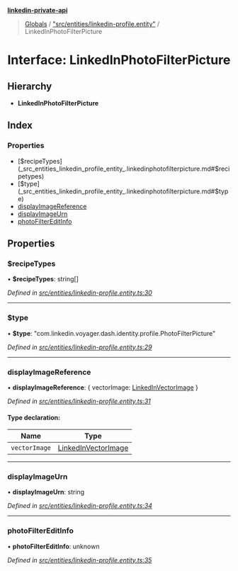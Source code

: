 **[linkedin-private-api](../README.md)**

> [Globals](../globals.md) / ["src/entities/linkedin-profile.entity"](../modules/_src_entities_linkedin_profile_entity_.md) / LinkedInPhotoFilterPicture

# Interface: LinkedInPhotoFilterPicture

## Hierarchy

- **LinkedInPhotoFilterPicture**

## Index

### Properties

- [$recipeTypes](_src_entities_linkedin_profile_entity_.linkedinphotofilterpicture.md#$recipetypes)
- [$type](_src_entities_linkedin_profile_entity_.linkedinphotofilterpicture.md#$type)
- [displayImageReference](_src_entities_linkedin_profile_entity_.linkedinphotofilterpicture.md#displayimagereference)
- [displayImageUrn](_src_entities_linkedin_profile_entity_.linkedinphotofilterpicture.md#displayimageurn)
- [photoFilterEditInfo](_src_entities_linkedin_profile_entity_.linkedinphotofilterpicture.md#photofiltereditinfo)

## Properties

### $recipeTypes

• **$recipeTypes**: string[]

_Defined in [src/entities/linkedin-profile.entity.ts:30](https://github.com/eilonmore/linkedin-private-api/blob/354b20a/src/entities/linkedin-profile.entity.ts#L30)_

---

### $type

• **$type**: \"com.linkedin.voyager.dash.identity.profile.PhotoFilterPicture\"

_Defined in [src/entities/linkedin-profile.entity.ts:29](https://github.com/eilonmore/linkedin-private-api/blob/354b20a/src/entities/linkedin-profile.entity.ts#L29)_

---

### displayImageReference

• **displayImageReference**: { vectorImage: [LinkedInVectorImage](_src_entities_linkedin_vector_image_entity_.linkedinvectorimage.md) }

_Defined in [src/entities/linkedin-profile.entity.ts:31](https://github.com/eilonmore/linkedin-private-api/blob/354b20a/src/entities/linkedin-profile.entity.ts#L31)_

#### Type declaration:

| Name          | Type                                                                                      |
| ------------- | ----------------------------------------------------------------------------------------- |
| `vectorImage` | [LinkedInVectorImage](_src_entities_linkedin_vector_image_entity_.linkedinvectorimage.md) |

---

### displayImageUrn

• **displayImageUrn**: string

_Defined in [src/entities/linkedin-profile.entity.ts:34](https://github.com/eilonmore/linkedin-private-api/blob/354b20a/src/entities/linkedin-profile.entity.ts#L34)_

---

### photoFilterEditInfo

• **photoFilterEditInfo**: unknown

_Defined in [src/entities/linkedin-profile.entity.ts:35](https://github.com/eilonmore/linkedin-private-api/blob/354b20a/src/entities/linkedin-profile.entity.ts#L35)_
